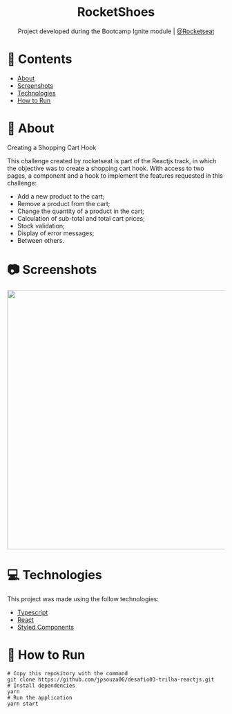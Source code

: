 <div align="center">
  <h1 width = "300">RocketShoes</h1>
</div>

<p align="center">
    Project developed during the Bootcamp Ignite module | <a href="https://rocketseat.com.br/">@Rocketseat</a>
</p
  
   ## 

# 📌 Contents

* [About](#rocket-about)
* [Screenshots](#camera-screenshots) 
* [Technologies](#rocket-technologies) 
* [How to Run](#wrench-how-to-run)

# :rocket: About

Creating a Shopping Cart Hook
  
This challenge created by rocketseat is part of the Reactjs track, in which the objective was to create a shopping cart hook. With access to two pages, a component and a hook to implement the features requested in this challenge:

- Add a new product to the cart;
- Remove a product from the cart;
- Change the quantity of a product in the cart;
- Calculation of sub-total and total cart prices;
- Stock validation;
- Display of error messages;
- Between others.

##


# :camera: Screenshots

<div align="center">
  <img src="https://user-images.githubusercontent.com/54922299/135507824-ee98c10e-30ca-4c87-9181-f66c118f54d7.jpeg" width="600px">

</div>



# :computer: Technologies
This project was made using the follow technologies:

* [Typescript](https://www.typescriptlang.org/)      
* [React](https://reactjs.org/)      
* [Styled Components](https://styled-components.com/)







# :wrench: How to Run
```
# Copy this repository with the command
git clone https://github.com/jpsouza06/desafio03-trilha-reactjs.git
# Install dependencies
yarn 
# Run the application
yarn start
```



  
 
  
  
  




